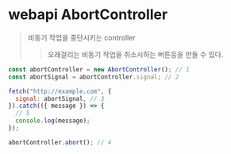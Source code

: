 # webapi AbortController

> 비동기 작업을 중단시키는 controller
>
> > 오래걸리는 비동기 작업을 취소시하는 버튼등을 만들 수 있다.

```js
const abortController = new AbortController(); // 1
const abortSignal = abortController.signal; // 2

fetch("http://example.com", {
  signal: abortSignal, // 3
}).catch(({ message }) => {
  // 5
  console.log(message);
});

abortController.abort(); // 4
```
